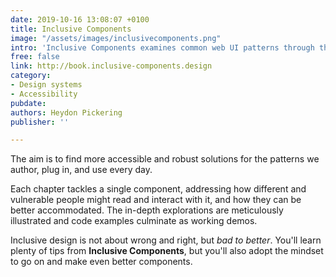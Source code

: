 ```yaml
---
date: 2019-10-16 13:08:07 +0100
title: Inclusive Components
image: "/assets/images/inclusivecomponents.png"
intro: 'Inclusive Components examines common web UI patterns through the lens of inclusion. '
free: false
link: http://book.inclusive-components.design
category:
- Design systems
- Accessibility
pubdate: 
authors: Heydon Pickering
publisher: ''

---
```

The aim is to find more accessible and robust solutions for the patterns we author, plug in, and use every day.

Each chapter tackles a single component, addressing how different and vulnerable people might read and interact with it, and how they can be better accommodated. The in-depth explorations are meticulously illustrated and code examples culminate as working demos.

Inclusive design is not about wrong and right, but _bad to better_. You'll learn plenty of tips from **Inclusive Components**, but you'll also adopt the mindset to go on and make even better components.